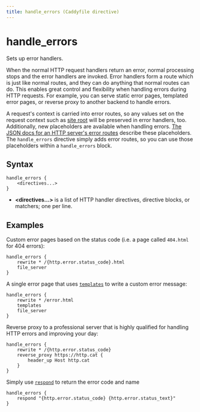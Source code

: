 ```yaml
---
title: handle_errors (Caddyfile directive)
---
```


# handle_errors

Sets up error handlers.

When the normal HTTP request handlers return an error, normal processing stops and the error handlers are invoked. Error handlers form a route which is just like normal routes, and they can do anything that normal routes can do. This enables great control and flexibility when handling errors during HTTP requests. For example, you can serve static error pages, templated error pages, or reverse proxy to another backend to handle errors.

A request's context is carried into error routes, so any values set on the request context such as [site root](/docs/caddyfile/directives/root) will be preserved in error handlers, too. Additionally, new placeholders are available when handling errors. [The JSON docs for an HTTP server's error routes](/docs/json/apps/http/servers/errors/#routes) describe these placeholders. The `handle_errors` directive simply adds error routes, so you can use those placeholders within a `handle_errors` block.

## Syntax

```caddy-d
handle_errors {
	<directives...>
}
```

- **<directives...>** is a list of HTTP handler directives, directive blocks, or matchers; one per line.



## Examples

Custom error pages based on the status code (i.e. a page called `404.html` for 404 errors):

```caddy
handle_errors {
	rewrite * /{http.error.status_code}.html
	file_server
}
```

A single error page that uses [`templates`](/docs/caddyfile/directives/templates) to write a custom error message:

```caddy
handle_errors {
	rewrite * /error.html
	templates
	file_server
}
```

Reverse proxy to a professional server that is highly qualified for handling HTTP errors and improving your day:

```caddy
handle_errors {
	rewrite * /{http.error.status_code}
	reverse_proxy https://http.cat {
		header_up Host http.cat
	}
}
```

Simply use [`respond`](/docs/caddyfile/directives/respond) to return the error code and name

```caddy
handle_errors {
	respond "{http.error.status_code} {http.error.status_text}"
}
```
